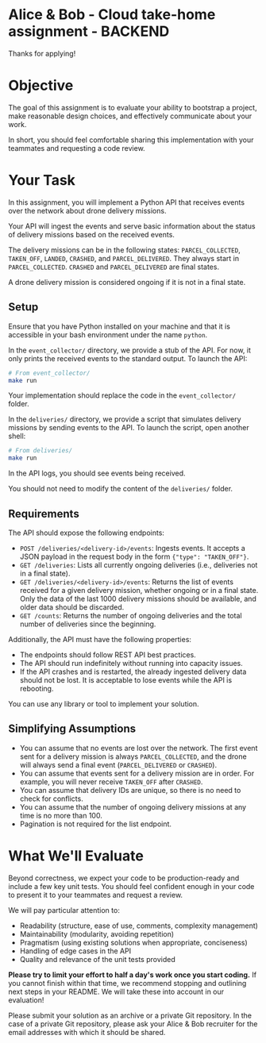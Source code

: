 Alice & Bob - Cloud take-home assignment - BACKEND
==================================

Thanks for applying!


# Objective

The goal of this assignment is to evaluate your ability to bootstrap a project, make reasonable design choices, and effectively communicate about your work.

In short, you should feel comfortable sharing this implementation with your teammates and requesting a code review.

# Your Task

In this assignment, you will implement a Python API that receives events over the network about drone delivery missions.

Your API will ingest the events and serve basic information about the status of delivery missions based on the received events.

The delivery missions can be in the following states: `PARCEL_COLLECTED`, `TAKEN_OFF`, `LANDED`, `CRASHED`, and `PARCEL_DELIVERED`. They always start in `PARCEL_COLLECTED`. `CRASHED` and `PARCEL_DELIVERED` are final states.

A drone delivery mission is considered ongoing if it is not in a final state.

## Setup

Ensure that you have Python installed on your machine and that it is accessible in your bash environment under the name `python`.

In the `event_collector/` directory, we provide a stub of the API. For now, it only prints the received events to the standard output. To launch the API:

```bash
# From event_collector/
make run
```

Your implementation should replace the code in the `event_collector/` folder.

In the `deliveries/` directory, we provide a script that simulates delivery missions by sending events to the API. To launch the script, open another shell:

```bash
# From deliveries/
make run
```

In the API logs, you should see events being received.

You should not need to modify the content of the `deliveries/` folder.

## Requirements

The API should expose the following endpoints:

* `POST /deliveries/<delivery-id>/events`: Ingests events. It accepts a JSON payload in the request body in the form `{"type": "TAKEN_OFF"}`.
* `GET /deliveries`: Lists all currently ongoing deliveries (i.e., deliveries not in a final state).
* `GET /deliveries/<delivery-id>/events`: Returns the list of events received for a given delivery mission, whether ongoing or in a final state. Only the data of the last 1000 delivery missions should be available, and older data should be discarded.
* `GET /counts`: Returns the number of ongoing deliveries and the total number of deliveries since the beginning.

Additionally, the API must have the following properties:

* The endpoints should follow REST API best practices.
* The API should run indefinitely without running into capacity issues.
* If the API crashes and is restarted, the already ingested delivery data should not be lost. It is acceptable to lose events while the API is rebooting.

You can use any library or tool to implement your solution.

## Simplifying Assumptions

* You can assume that no events are lost over the network. The first event sent for a delivery mission is always `PARCEL_COLLECTED`, and the drone will always send a final event (`PARCEL_DELIVERED` or `CRASHED`).
* You can assume that events sent for a delivery mission are in order. For example, you will never receive `TAKEN_OFF` after `CRASHED`.
* You can assume that delivery IDs are unique, so there is no need to check for conflicts.
* You can assume that the number of ongoing delivery missions at any time is no more than 100.
* Pagination is not required for the list endpoint.

# What We'll Evaluate

Beyond correctness, we expect your code to be production-ready and include a few key unit tests. You should feel confident enough in your code to present it to your teammates and request a review.

We will pay particular attention to:

- Readability (structure, ease of use, comments, complexity management)
- Maintainability (modularity, avoiding repetition)
- Pragmatism (using existing solutions when appropriate, conciseness)
- Handling of edge cases in the API
- Quality and relevance of the unit tests provided

**Please try to limit your effort to half a day's work once you start coding.** If you cannot finish within that time, we recommend stopping and outlining next steps in your README. We will take these into account in our evaluation!

Please submit your solution as an archive or a private Git repository. In the case of a private Git repository, please ask your Alice & Bob recruiter for the email addresses with which it should be shared.